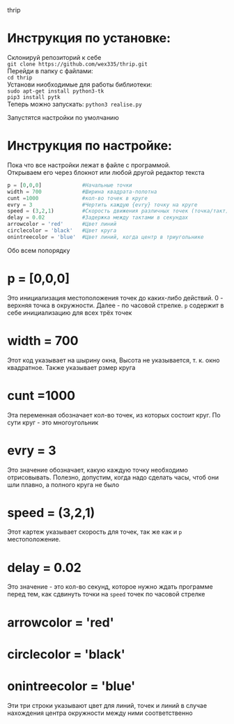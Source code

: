 thrip  
# Инструкция по установке:  
Склонируй репозиторий к себе  
`git clone https://github.com/wex335/thrip.git`  
Перейди в папку с файлами:  
`cd thrip`  
Установи ниобходимые для работы библиотеки:  
`sudo apt-get install python3-tk`  
`pip3 install pytk`  
Теперь можно запускать:
`python3 realise.py`  
  
Запустятся настройки по умолчанию  

# Инструкция по настройке: 
Пока что все настройки лежат в файле с программой.  
Открываем его через блокнот или любой другой редактор текста
```python
p = [0,0,0]             #Начальные точки
width = 700             #Ширина квадрата-полотна
cunt =1000              #кол-во точек в круге
evry = 3                #Чертить каждую {evry} точку на круге
speed = (3,2,1)         #Скорость движения различных точек (точка/такт)
delay = 0.02            #Задержка между тактами в секундах
arrowcolor = 'red'      #Цвет линий
circlecolor = 'black'   #Цвет круга
onintreecolor = 'blue'  #Цвет линий, когда центр в триугольнике
```


Обо всем попорядку

# p = [0,0,0]

Это инициализация местоположения точек до каких-либо действий. 0 - верхняя точка в окружности. Далее - по часовой стрелке. `p` содержит в себе инициализацию для всех трёх точек  

# width = 700

Этот код указывает на шырину окна, Высота не указывается, т. к. окно квадратное. Также указывает рзмер круга

# cunt =1000 

Эта переменная обозначает кол-во точек, из которых состоит круг. По сути круг - это многоугольник

# evry = 3

Это значение обозначает, какую каждую точку необходимо отрисовывать. Полезно, допустим, когда надо сделать часы, чтоб они шли плавно, а полного круга не было

# speed = (3,2,1)

Этот картеж указывает скорость для точек, так же как и `p` местоположение. 

# delay = 0.02

Это значение - это кол-во секунд, которое нужно ждать программе перед тем, как сдвинуть точки на `speed` точек по часовой стрелке

# arrowcolor = 'red'    
# circlecolor = 'black' 
# onintreecolor = 'blue'

Эти три строки указывают цвет для линий, точек и линий в случае нахождения центра окружности между ними соответственно
